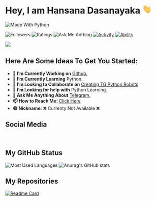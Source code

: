 # Hey, I am Hansana Dasanayaka <img src="https://raw.githubusercontent.com/ABSphreak/ABSphreak/master/gifs/Hi.gif" width="30px">
![Made With Python](http://ForTheBadge.com/images/badges/made-with-python.svg)

![Followers](https://img.shields.io/github/followers/HansanaDasanayaka.svg?style=flat&label=Follow&maxAge=2592000)  ![Ratings](https://img.shields.io/amo/rating/dustman?label=Rating&logo=Hansana)  ![Ask Me Anthing](https://img.shields.io/badge/Ask%20me-anything-1abc9c.svg)  [![Activity](https://img.shields.io/badge/Activity-Good-green.svg)](https://github.com/) [![Ability](https://img.shields.io/badge/Ability-Better-red.svg)](https://shields.io/)


<a href="https://github.com/HansanaDasanayaka"><img align='centre' src='https://telegra.ph/file/0d6a775bc0a7226634524.jpg' width='500"'> </a>
## Here Are Some Ideas To Get You Started:

- <b>🔭 I’m Currently Working on</b> <a href="https://github.com">Github.</a>
- <b>🌱 I’m Currently Learning</b> Python.
- <b>👯 I’m Looking to Collaborate on</b> <a href="https://t.me/Hansana_Prabath"> Creating TG Python Robots</a>
- <b>🤔 I’m Looking for help with</b> Python Learning.
- <b>💬 Ask Me Anything About</b> <a href="https://t.me/Hansana_Prabath">Telegram.</a> 
- <b>📫 How to Reach Me: <a href="https://t.me/Hansana_Prabath"></b>Click Here</b></a>
- <b>😄 Nickname:</b> ❌ Currenty Not Available ❌

<!-- Your badges You can use the website to generate badges: https://shields.io/-->
<!-- [![Generic badge](https://img.shields.io/badge/<SUBJECT>-<STATUS>-<COLOR>.svg)](https://shields.io/) -->
## Social Media
![]()

## My GitHub Status
![Most Used Languages](https://github-readme-stats.vercel.app/api/top-langs/?username=HansanaDasanayaka&theme=tokyonight)
![Anurag's GitHub stats](https://github-readme-stats.vercel.app/api?username=HansanaDasanayaka&show_icons=true&theme=tokyonight)

## My Repositories
[![Readme Card](https://github-readme-stats.vercel.app/api/pin/?username=anuraghazra&repo=github-readme-stats)](https://github.com/anuraghazra/github-readme-stats)

